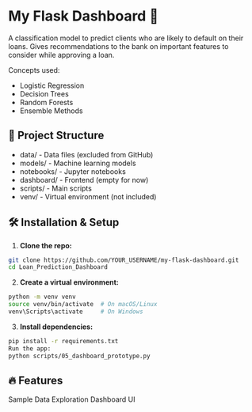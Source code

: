 # My Flask Dashboard 🚀  

A classification model to predict clients who are likely to default on their loans. Gives recommendations to the bank on important
features to consider while approving a loan. 

Concepts used:

* Logistic Regression
* Decision Trees
* Random Forests
* Ensemble Methods

## 📂 Project Structure

* data/ - Data files (excluded from GitHub)
* models/ - Machine learning models
* notebooks/ - Jupyter notebooks
* dashboard/ - Frontend (empty for now)
* scripts/ - Main scripts
* venv/ - Virtual environment (not included)

## 🛠 Installation & Setup  

1. **Clone the repo:**

```bash
git clone https://github.com/YOUR_USERNAME/my-flask-dashboard.git
cd Loan_Prediction_Dashboard
```
   
2. **Create a virtual environment:**

```bash
python -m venv venv
source venv/bin/activate  # On macOS/Linux
venv\Scripts\activate     # On Windows
```

3. **Install dependencies:**

```bash
pip install -r requirements.txt
Run the app:
python scripts/05_dashboard_prototype.py
```

## 🔥 Features

Sample Data Exploration
Dashboard UI 
